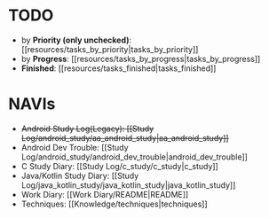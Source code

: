 
# TODO

* by **Priority (only unchecked)**: [[resources/tasks_by_priority|tasks_by_priority]]
* by **Progress**: [[resources/tasks_by_progress|tasks_by_progress]]
* **Finished**: [[resources/tasks_finished|tasks_finished]]

# NAVIs

- ~~Android Study Log(Legacy): [[Study Log/android_study/aa_android_study|aa_android_study]]~~
- Android Dev Trouble: [[Study Log/android_study/android_dev_trouble|android_dev_trouble]]
- C Study Diary: [[Study Log/c_study/c_study|c_study]]
- Java/Kotlin Study Diary: [[Study Log/java_kotlin_study/java_kotlin_study|java_kotlin_study]]
- Work Diary: [[Work Diary/README|README]]
- Techniques: [[Knowledge/techniques|techniques]]